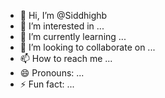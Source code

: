 - 👋 Hi, I’m @Siddhighb
- 👀 I’m interested in ...
- 🌱 I’m currently learning ...
- 💞️ I’m looking to collaborate on ...
- 📫 How to reach me ...
- 😄 Pronouns: ...
- ⚡ Fun fact: ...

<!---
Siddhighb/Siddhighb is a ✨ special ✨ repository because its `README.md` (this file) appears on your GitHub profile.
You can click the Preview link to take a look at your changes.
--->

